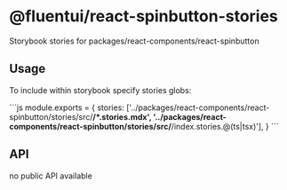 # @fluentui/react-spinbutton-stories

Storybook stories for packages/react-components/react-spinbutton

## Usage

To include within storybook specify stories globs:

\`\`\`js
module.exports = {
stories: ['../packages/react-components/react-spinbutton/stories/src/**/*.stories.mdx', '../packages/react-components/react-spinbutton/stories/src/**/index.stories.@(ts|tsx)'],
}
\`\`\`

## API

no public API available
